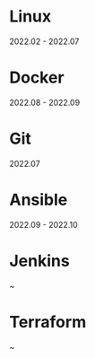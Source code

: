 # Linux
2022.02 - 2022.07
# Docker
2022.08 - 2022.09
# Git
2022.07
# Ansible
2022.09 - 2022.10
# Jenkins
~
# Terraform
~
